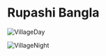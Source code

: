# Rupashi Bangla
![VillageDay](https://github.com/sakir101/Computer-Graphics-project/assets/108428136/4e5e83e0-d31b-43ee-b023-5d8f6afe3b58)


![VillageNight](https://github.com/sakir101/Computer-Graphics-project/assets/108428136/1872361f-4249-420b-b80c-2a5aebeb5cd8)
